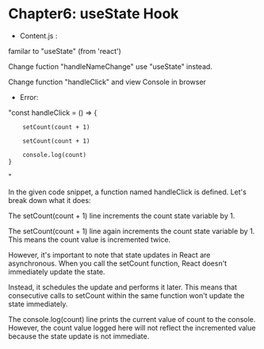 # Chapter6:  useState Hook
- Content.js :

familar to "useState" (from 'react')

Change fuction "handleNameChange" use "useState" instead.

Change function "handleClick" and view Console in browser

- Error:

"const handleClick = () => {

        setCount(count + 1)

        setCount(count + 1)
        
        console.log(count)
    }
"

In the given code snippet, a function named handleClick is defined. Let's break down what it does:

The setCount(count + 1) line increments the count state variable by 1.

The setCount(count + 1) line again increments the count state variable by 1. This means the count value is incremented twice.

However, it's important to note that state updates in React are asynchronous. When you call the setCount function, React doesn't immediately update the state. 

Instead, it schedules the update and performs it later. This means that consecutive calls to setCount within the same function won't update the state immediately.

The console.log(count) line prints the current value of count to the console. However, the count value logged here will not reflect the incremented value because the state update is not immediate.


